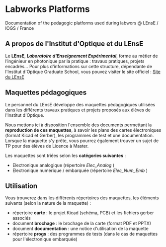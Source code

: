 # Labworks PlatformsDocumentation of the pedagogic platforms used during labwors @ LEnsE / IOGS / France## A propos de l'Institut d'Optique et du LEnsELe **LEnsE**, ***Laboratoire d'Enseignement Expérimental***, forme au métier de l’ingénieur en photonique par la pratique : travaux pratiques, projets encadrés… Pour plus d'informations sur cette structure, dépendante de l'Institut d'Optique Graduate School, vous pouvez visiter le site officiel : [Site du LEnsE](http://lense.institutoptique.fr/)## Maquettes pédagogiquesLe personnel du LEnsE développe des maquettes pédagogiques utilisées dans les différents travaux pratiques et projets proposés aux élèves de l'Institut d'Optique. Nous mettons ici à disposition l'ensemble des documents permettant la **reproduction de ces maquettes**, à savoir les plans des cartes électroniques (format Kicad et Gerber), les programmes de test et une documentation. Lorsque la maquette s'y prête, vous pourrez également trouver un sujet de TP pour des élèves de Licence à Master.Les maquettes sont triées selon les **catégories suivantes** :- Electronique analogique (répertoire *Elec\_Analog* )- Electronique numérique / embarquée (répertoire *Elec\_Num\_Emb* )## UtilisationVous trouverez dans les différents répertoires des maquettes, les éléments suivants (selon la nature de la maquette) :- répertoire **carte** : le projet Kicad (schéma, PCB) et les fichiers gerber associés- document **brochage** : le brochage de la carte (format PDF et PPTX)- document **documentation** : une notice d'utilisation de la maquette- répertoire **progs** : des programmes de tests (dans le cas de maquettes pour l'électronique embarquée)